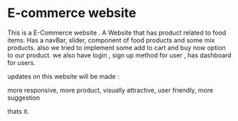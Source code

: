 # E-commerce website

 This is a E-Commerce website . A Website that has product related to food items. Has a navBar, slider, component of food products and some mix products.
 also we tried to implement some add to cart and buy now option to our product. we also have login , sign up method for user , has dashboard for users. 

 updates on this website will be made :

 more responsive,
 more product,
 visually attractive,
 user friendly,
 more suggestion
 


 thats it.
